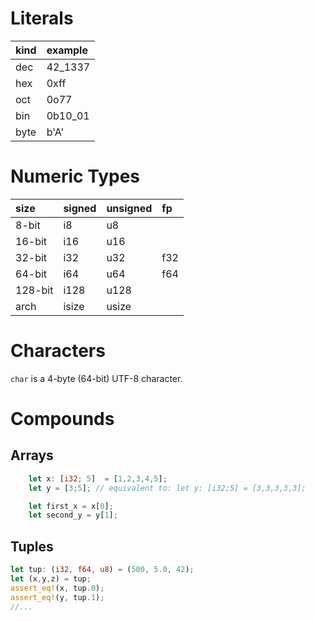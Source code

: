 # Literals

| kind | example |
| :--- | :---    |
| dec  | 42_1337 |
| hex  | 0xff    |
| oct  | 0o77    |
| bin  | 0b10_01 |
| byte | b'A'    |

# Numeric Types

| size    | signed | unsigned | fp      |
| :---    | :---   | :---     | :---    |
| 8-bit   | i8     | u8       |         |
| 16-bit  | i16    | u16      |         |
| 32-bit  | i32    | u32      | f32     |
| 64-bit  | i64    | u64      | f64     |
| 128-bit | i128   | u128     |         |
| arch    | isize  | usize    |         |

# Characters

`char` is a 4-byte (64-bit) UTF-8 character.

# Compounds

## Arrays
```rust
    let x: [i32; 5]  = [1,2,3,4,5];
    let y = [3;5]; // equivalent to: let y: [i32;5] = [3,3,3,3,3];

    let first_x = x[0];
    let second_y = y[1];
```

## Tuples

```rust
let tup: (i32, f64, u8) = (500, 5.0, 42);
let (x,y,z) = tup;
assert_eq!(x, tup.0);
assert_eq!(y, tup.1);
//...
```
